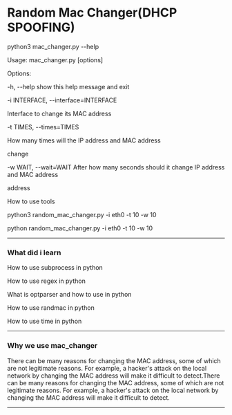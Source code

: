 <h1>Random Mac Changer(DHCP SPOOFING)</h1>

<p>python3 mac_changer.py --help<p>
<p>Usage: mac_changer.py [options]</p>
<p>Options:</p>
<p>-h, --help            show this help message and exit</p>
<p>-i INTERFACE, --interface=INTERFACE</p>
<p>Interface to change its MAC address</p>
<p>-t TIMES, --times=TIMES</p>
<p>How many times will the IP address and MAC address</p>
<p>change</p>
<p>-w WAIT, --wait=WAIT  After how many seconds should it change IP address and MAC address</p>
<p>address</p>                  
<p>How to use tools</p>
<p>python3 random_mac_changer.py -i eth0 -t 10 -w 10</p>
<p>python random_mac_changer.py -i eth0 -t 10 -w 10 </p>
<hr>
<h3>What did i learn</h3>
<p>How to use subprocess in python</p>
<p>How to use regex in python</p>
<p>What is optparser and how to use in python</p>
<p>How to use randmac in python</p>
<p>How to use time in python</p>
<hr>
<h3>Why we use mac_changer</h3>
<p>There can be many reasons for changing the MAC address, some of which are not legitimate reasons. For example, a hacker's attack on the local network by changing the MAC address will make it difficult to detect.There can be many reasons for changing the MAC address, some of which are not legitimate reasons. For example, a hacker's attack on the local network by changing the MAC address will make it difficult to detect.</p>
<hr>

